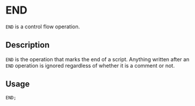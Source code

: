 # END

`END` is a control flow operation.

## Description

`END` is the operation that marks the end of a script.
Anything written after an `END` operation is ignored regardless of whether it is a comment or not.

## Usage

`END;`
